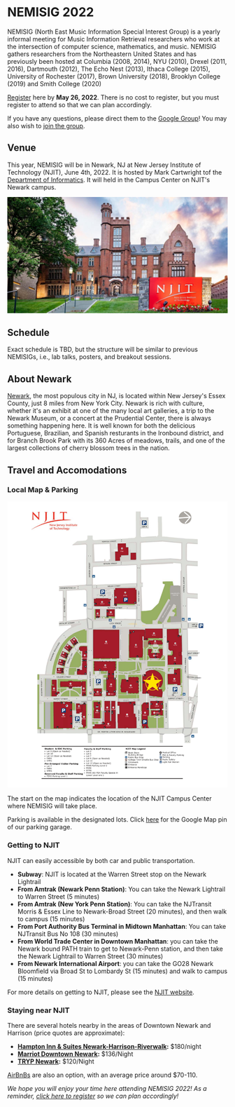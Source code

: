 # NEMISIG 2022

NEMISIG (North East Music Information Special Interest Group) is a yearly informal meeting for Music Information Retrieval researchers who work at the intersection of computer science, mathematics, and music. NEMISIG gathers researchers from the Northeastern United States and has previously been hosted at Columbia (2008, 2014), NYU (2010), Drexel (2011, 2016), Dartmouth (2012), The Echo Nest (2013), Ithaca College (2015), University of Rochester (2017), Brown University (2018), Brooklyn College (2019) and Smith College (2020)

[Register](https://docs.google.com/forms/d/e/1FAIpQLSd8qFsX0E-iSvKRIPhZrjBxCZ3pJn8I4xrWtzYY0y7db0oDuw/viewform) here by **May 26, 2022**. There is no cost to register, but you must register to attend so that we can plan accordingly.

If you have any questions, please direct them to the [Google Group](mailto:nemisig@googlegroups.com)! You may also wish to [join the group](https://groups.google.com/forum/#!forum/nemisig).

## Venue 

This year, NEMISIG will be in Newark, NJ at New Jersey Institute of Technology (NJIT), June 4th, 2022. It is hosted by Mark Cartwright tof the [Department of Informatics](https://informatics.njit.edu/). It will held in the Campus Center on NJIT's Newark campus.

![NJIT](/images/njit.jpg)

## Schedule
Exact schedule is TBD, but the structure will be similar to previous NEMISIGs, i.e., lab talks, posters, and breakout sessions.

## About Newark

[Newark](https://www.newarknj.gov/), the most populous city in NJ, is located within New Jersey's Essex County, just 8 miles from New York City. 
Newark is rich with culture, whether it's an exhibit at one of the many local art galleries, a trip to the Newark Museum, or a concert at the Prudential Center, there is always something happening here. It is well known for both the delicious Portuguese, Brazilian, and Spanish resturants in the Ironbound district, and for Branch Brook Park with its 360 Acres of meadows, trails, and one of the largest collections of cherry blossom trees in the nation.


## Travel and Accomodations
### Local Map & Parking

![A Map of NJIT](/images/njitmap.png)

The start on the map indicates the location of the NJIT Campus Center where NEMISIG will take place.

Parking is available in the designated lots. Click [here](https://www.google.com/maps/place/NJIT+Parking+Deck/@40.7404915,-74.18098,17z/data=!4m12!1m6!3m5!1s0x89c2537c4867fa33:0x65c4a69c2f21ba5a!2sNJIT+Parking+Deck!8m2!3d40.7404875!4d-74.1787913!3m4!1s0x89c2537c4867fa33:0x65c4a69c2f21ba5a!8m2!3d40.7404875!4d-74.1787913) for the Google Map pin of our parking garage.


### Getting to NJIT

NJIT can easily accessible by both car and public transportation.

- **Subway**: NJIT is located at the Warren Street stop on the Newark Lightrail
- **From Amtrak (Newark Penn Station)**: You can take the Newark Lightrail to Warren Street (5 minutes)
- **From Amtrak (New York Penn Station)**: You can take the NJTransit Morris & Essex Line to Newark-Broad Street (20 minutes), and then walk to campus (15 minutes)
- **From Port Authority Bus Terminal in Midtown Manhattan**: You can take NJTransit Bus No 108 (30 minutes)
- **From World Trade Center in Downtown Manhattan**: you can take the Newark bound PATH train to get to Newark-Penn station, and then take the Newark Lightrail to Warren Street (30 minutes)
- **From Newark International Airport**: you can take the GO28 Newark Bloomfield via Broad St to Lombardy St (15 minutes) and walk to campus (15 minutes)


For more details on getting to NJIT, please see the [NJIT website](https://www.njit.edu/about/visiting-njit).

 
### Staying near NJIT

There are several hotels nearby in the areas of Downtown Newark and Harrison (price quotes are approximate):

- **[Hampton Inn & Suites Newark-Harrison-Riverwalk](https://www.hilton.com/en/hotels/nwkhshx-hampton-suites-newark-harrison-riverwalk/):** $180/night
- **[Marriot Downtown Newark](https://www.marriott.com/en-us/hotels/ewrdt-courtyard-newark-downtown/overview/):** $136/Night
- **[TRYP Newark](https://trypnewark.com/):** $120/Night

[AirBnBs](https://www.airbnb.com/s/Newark--NJ/all) are also an option, with an average price around $70-110.

*We hope you will enjoy your time here attending NEMISIG 2022! As a reminder, [click here to register](https://docs.google.com/forms/d/e/1FAIpQLSd8qFsX0E-iSvKRIPhZrjBxCZ3pJn8I4xrWtzYY0y7db0oDuw/viewform) so we can plan accordingly!*
